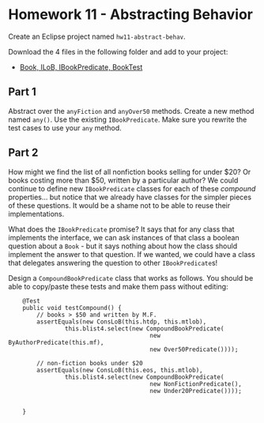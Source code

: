 # Homework 11 - Abstracting Behavior

Create an Eclipse project named `hw11-abstract-behav`.

Download the 4 files in the following folder and add to your project:
- [Book, ILoB, IBookPredicate, BookTest](../code/hw/)

## Part 1

Abstract over the `anyFiction` and `anyOver50` methods. Create a new method named `any()`. Use the existing `IBookPredicate`. Make sure you rewrite the test cases to use your `any` method.

## Part 2

How might we find the list of all nonfiction books selling for under $20? Or books costing more than $50, written by a particular author? We could continue to define new `IBookPredicate` classes for each of these *compound* properties... but notice that we already have classes for the simpler pieces of these questions. It would be a shame not to be able to reuse their implementations.

What does the `IBookPredicate` promise? It says that for any class that implements the interface, we can ask instances of that class a boolean question about a `Book` - but it says nothing about how the class should implement the answer to that question. If we wanted, we could have a class that delegates answering the question to other `IBookPredicate`s!

Design a `CompoundBookPredicate` class that works as follows. You should be able to copy/paste these tests and make them pass without editing:

```
	@Test
	public void testCompound() {
		// books > $50 and written by M.F. 
		assertEquals(new ConsLoB(this.htdp, this.mtlob),
				this.blist4.select(new CompoundBookPredicate(
										new ByAuthorPredicate(this.mf),
										new Over50Predicate())));
		
		// non-fiction books under $20
		assertEquals(new ConsLoB(this.eos, this.mtlob),
				this.blist4.select(new CompoundBookPredicate(
										new NonFictionPredicate(),
										new Under20Predicate())));

		
	}
```

